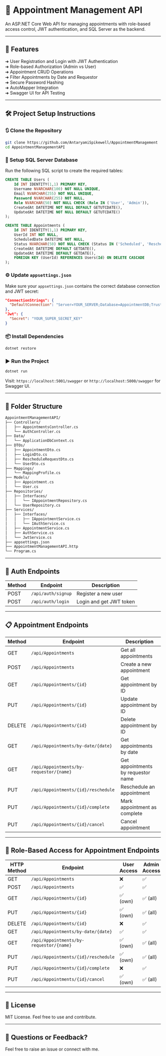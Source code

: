 # 📅 Appointment Management API

An ASP.NET Core Web API for managing appointments with role-based access control, JWT authentication, and SQL Server as the backend.

---

## 🚀 Features

➜ User Registration and Login with JWT Authentication  
➜ Role-based Authorization (Admin vs User)  
➜ Appointment CRUD Operations  
➜ Filter Appointments by Date and Requestor  
➜ Secure Password Hashing  
➜ AutoMapper Integration  
➜ Swagger UI for API Testing  

---

## 🛠️ Project Setup Instructions

### 🔃 Clone the Repository

```bash
git clone https://github.com/AntaryamiSpikewell/AppointmentManagement
cd AppointmentManagementAPI
```

### 🔧 Setup SQL Server Database

Run the following SQL script to create the required tables:

```sql
CREATE TABLE Users (
    Id INT IDENTITY(1,1) PRIMARY KEY,
    Username NVARCHAR(100) NOT NULL UNIQUE,
    Email NVARCHAR(255) NOT NULL UNIQUE,
    Password NVARCHAR(255) NOT NULL,
    Role NVARCHAR(50) NOT NULL CHECK (Role IN ('User', 'Admin')),
    CreatedAt DATETIME NOT NULL DEFAULT GETUTCDATE(),
    UpdatedAt DATETIME NOT NULL DEFAULT GETUTCDATE()
);

CREATE TABLE Appointments (
    Id INT IDENTITY(1,1) PRIMARY KEY,
    UserId INT NOT NULL,
    ScheduledDate DATETIME NOT NULL,
    Status NVARCHAR(50) NOT NULL CHECK (Status IN ('Scheduled', 'Rescheduled', 'Completed', 'Cancelled')),
    CreatedAt DATETIME DEFAULT GETDATE(),
    UpdatedAt DATETIME DEFAULT GETDATE(),
    FOREIGN KEY (UserId) REFERENCES Users(Id) ON DELETE CASCADE
);
```

### ⚙️ Update `appsettings.json`

Make sure your `appsettings.json` contains the correct database connection and JWT secret:

```json
"ConnectionStrings": {
  "DefaultConnection": "Server=YOUR_SERVER;Database=AppointmentDB;Trusted_Connection=True;"
},
"Jwt": {
  "Secret": "YOUR_SUPER_SECRET_KEY"
}
```

### 📦 Install Dependencies

```bash
dotnet restore
```

### ▶️ Run the Project

```bash
dotnet run
```

Visit: `https://localhost:5001/swagger` or `http://localhost:5000/swagger` for Swagger UI.

---

## 🧩 Folder Structure

```bash
AppointmentManagementAPI/
├── Controllers/
│   ├── AppointmentsController.cs
│   └── AuthController.cs
├── Data/
│   └── ApplicationDbContext.cs
├── DTOs/
│   ├── AppointmentDto.cs
│   ├── LoginDto.cs
│   ├── RescheduleRequestDto.cs
│   └── UserDto.cs
├── Mappings/
│   └── MappingProfile.cs
├── Models/
│   ├── Appointment.cs
│   └── User.cs
├── Repositories/
│   ├── Interfaces/
│   │   └── IAppointmentRepository.cs
│   └── UserRepository.cs
├── Services/
│   ├── Interfaces/
│   │   ├── IAppointmentService.cs
│   │   └── IAuthService.cs
│   ├── AppointmentService.cs
│   ├── AuthService.cs
│   └── JwtService.cs
├── appsettings.json
├── AppointmentManagementAPI.http
└── Program.cs
```

---

## 🔐 Auth Endpoints

| Method | Endpoint            | Description            |
|--------|---------------------|------------------------|
| POST   | `/api/auth/signup`  | Register a new user    |
| POST   | `/api/auth/login`   | Login and get JWT token|

---

## 📋 Appointment Endpoints

| Method | Endpoint                                   | Description                          |
|--------|--------------------------------------------|--------------------------------------|
| GET    | `/api/Appointments`                        | Get all appointments                 |
| POST   | `/api/Appointments`                        | Create a new appointment             |
| GET    | `/api/Appointments/{id}`                   | Get appointment by ID                |
| PUT    | `/api/Appointments/{id}`                   | Update appointment by ID             |
| DELETE | `/api/Appointments/{id}`                   | Delete appointment by ID             |
| GET    | `/api/Appointments/by-date/{date}`         | Get appointments by date             |
| GET    | `/api/Appointments/by-requestor/{name}`    | Get appointments by requestor name   |
| PUT    | `/api/Appointments/{id}/reschedule`        | Reschedule an appointment            |
| PUT    | `/api/Appointments/{id}/complete`          | Mark appointment as complete         |
| PUT    | `/api/Appointments/{id}/cancel`            | Cancel appointment                   |

---

## 🔐 Role-Based Access for Appointment Endpoints

| HTTP Method | Endpoint                                | User Access        | Admin Access     |
|-------------|------------------------------------------|--------------------|------------------|
| GET         | `/api/Appointments`                      | ❌                 | ✅               |
| POST        | `/api/Appointments`                      | ✅                 | ✅               |
| GET         | `/api/Appointments/{id}`                 | ✅ (own)           | ✅ (all)         |
| PUT         | `/api/Appointments/{id}`                 | ✅ (own)           | ✅ (all)         |
| DELETE      | `/api/Appointments/{id}`                 | ❌                 | ✅               |
| GET         | `/api/Appointments/by-date/{date}`       | ✅                 | ✅               |
| GET         | `/api/Appointments/by-requestor/{name}`  | ✅ (own)           | ✅ (all)         |
| PUT         | `/api/Appointments/{id}/reschedule`      | ✅ (own)           | ✅ (all)         |
| PUT         | `/api/Appointments/{id}/complete`        | ❌                 | ✅               |
| PUT         | `/api/Appointments/{id}/cancel`          | ✅ (own)           | ✅ (all)         |

---

## 📄 License

MIT License. Feel free to use and contribute.

---

## 💬 Questions or Feedback?

Feel free to raise an issue or connect with me.
